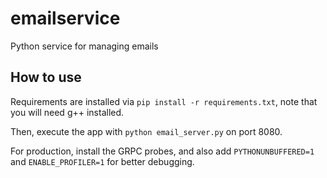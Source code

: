 # emailservice

Python service for managing emails

## How to use 

Requirements are installed via `pip install -r requirements.txt`, note that you will need g++ installed.

Then, execute the app with `python email_server.py` on port 8080.

For production, install the GRPC probes, and also add `PYTHONUNBUFFERED=1` and `ENABLE_PROFILER=1` for better debugging.